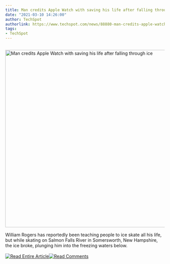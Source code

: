 ```yaml
---
title: Man credits Apple Watch with saving his life after falling through ice
date: "2021-03-10 14:26:00"
author: TechSpot
authorlink: https://www.techspot.com/news/88880-man-credits-apple-watch-saving-life-after-falling.html
tags:
- TechSpot
---
```

<a href="https://www.techspot.com/news/88880-man-credits-apple-watch-saving-life-after-falling.html" target="_blank"><img src="https://static.techspot.com/images2/news/ts3_thumbs/2021/03/2021-03-10-ts3_thumbs-1e1.jpg" width="800" height="560" style="padding: 15px 0" title="Man credits Apple Watch with saving his life after falling through ice" /></a><br />William Rogers has reportedly been teaching people to ice skate all his life, but while skating on Salmon Falls River in Somersworth, New Hampshire, the ice broke, plunging him into the freezing waters below.<br /><br /><a href="https://www.techspot.com/news/88880-man-credits-apple-watch-saving-life-after-falling.html"><img src="https://static.techspot.com/images/rss/rss_buttons_01.png" border="0" alt="Read Entire Article" /></a><a href="https://www.techspot.com/news/88880-man-credits-apple-watch-saving-life-after-falling.html#comments"><img src="https://static.techspot.com/images/rss/rss_buttons_02.png" border="0" alt="Read Comments" /></a><br /><br />